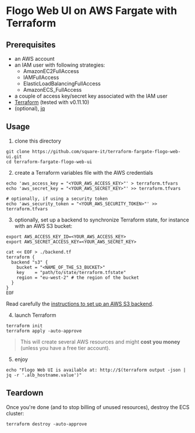 # Flogo Web UI on AWS Fargate with Terraform

## Prerequisites

* an AWS account
* an IAM user with following strategies:
  * AmazonEC2FullAccess
  * IAMFullAccess
  * ElasticLoadBalancingFullAccess
  * AmazonECS_FullAccess
* a couple of access key/secret key associated with the IAM user
* [Terraform](https://www.terraform.io/) (tested with v0.11.10)
* (optional), [jq](https://stedolan.github.io/jq/)

## Usage

1. clone this directory
```
git clone https://github.com/square-it/terraform-fargate-flogo-web-ui.git
cd terraform-fargate-flogo-web-ui
```

2. create a Terraform variables file with the AWS credentials
```
echo 'aws_access_key = "<YOUR_AWS_ACCESS_KEY>"' > terraform.tfvars
echo 'aws_secret_key = "<YOUR_AWS_SECRET_KEY>"' >> terraform.tfvars

# optionally, if using a security token
echo 'aws_security_token = "<YOUR_AWS_SECURITY_TOKEN>"' >> terraform.tfvars
```

3. optionally, set up a backend to synchronize Terraform state, for instance with an AWS S3 bucket:
```
export AWS_ACCESS_KEY_ID=<YOUR_AWS_ACCESS_KEY>
export AWS_SECRET_ACCESS_KEY=<YOUR_AWS_SECRET_KEY>

cat << EOF > ./backend.tf
terraform {
  backend "s3" {
    bucket = "<NAME_OF_THE_S3_BUCKET>"
    key    = "path/to/state/terraform.tfstate"
    region = "eu-west-2" # the region of the bucket
  }
}
EOF
```

Read carefully the [instructions to set up an AWS S3 backend](https://www.terraform.io/docs/backends/types/s3.html).

4. launch Terraform
```
terraform init
terraform apply -auto-approve
```

> This will create several AWS resources and might **cost you money** (unless you have a free tier account).

5. enjoy
```
echo "Flogo Web UI is available at: http://$(terraform output -json | jq -r '.alb_hostname.value')"
```

## Teardown

Once you're done (and to stop billing of unused resources), destroy the ECS cluster:
```
terraform destroy -auto-approve
```
